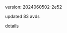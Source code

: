 version: 2024060502-2e52

updated 83 avds

[details](https://github.com/0x74f917491bfa7ebfa379/ali_avd_db/blob/master/change_log/2024/06/05/02/2e52.txt)